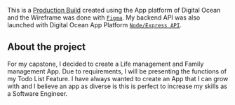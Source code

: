 This is a [Production Build](https://sea-lion-app-ihyvc.ondigitalocean.app/) created using the App platform of Digital Ocean and the Wireframe was done with [`Figma`](https://www.figma.com/design/gd9B2rFFnODgm3ugErgRHz/TBT?node-id=0-1&t=anhqygOV4PQk2tit-1). My backend API was also launched with Digital Ocean App Platform [`Node/Express API`](https://oyster-app-3xg9q.ondigitalocean.app/api/v1/todos).

## About the project

For my capstone, I decided to create a Life management and Family management App. Due to requirements, I will be presenting the functions of my Todo List Feature. I have always wanted to create an App that I can grow with and I believe an app as diverse is this is perfect to increase my skills as a Software Engineer.
